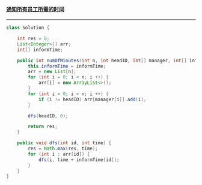 #### <a href="https://leetcode.cn/problems/time-needed-to-inform-all-employees/">通知所有员工所需的时间</a>

-----------

```java
class Solution {

    int res = 0;
    List<Integer>[] arr;
    int[] informTime;

    public int numOfMinutes(int n, int headID, int[] manager, int[] informTime) {
        this.informTime = informTime;
        arr = new List[n];
        for (int i = 0; i < n; i ++) {
            arr[i] = new ArrayList<>();
        }
        for (int i = 0; i < n; i ++) {
            if (i != headID) arr[manager[i]].add(i);
        }

        dfs(headID, 0);

        return res;
    }

    public void dfs(int id, int time) {
        res = Math.max(res, time);
        for (int i : arr[id]) {
            dfs(i, time + informTime[id]);
        }
    }
}
```


